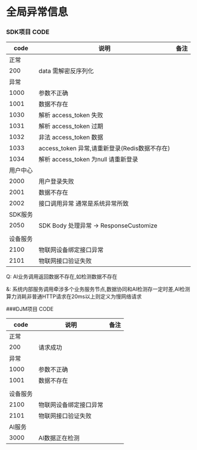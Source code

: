 # 全局异常信息

### SDK项目 CODE

| code     | 说明                                          | 备注 |
| -------- | --------------------------------------------- | ---- |
| 正常     |                                               |      |
| 200      | data 需解密反序列化                           |      |
| 异常     |                                               |      |
| 1000     | 参数不正确                                    |      |
| 1001     | 数据不存在                                    |      |
| 1030     | 解析 access_token 失败                        |      |
| 1031     | 解析 access_token 过期                        |      |
| 1032     | 非法 access_token 数据                        |      |
| 1033     | access_token 异常,请重新登录(Redis数据不存在) |      |
| 1034     | 解析 access_token 为null 请重新登录           |      |
| 用户中心 |                                               |      |
| 2000     | 用户登录失败                                  |      |
| 2001     | 数据不存在                                    |      |
| 2002     | 接口调用异常 通常是系统异常所致               |      |
| SDK服务  |                                               |      |
| 2050     | SDK Body 处理异常 -> ResponseCustomize        |      |
|          |                                               |      |
| 设备服务 |                                               |      |
| 2100     | 物联网设备绑定接口异常                        |      |
| 2101     | 物联网接口验证失败                            |      |



Q: AI业务调用返回数据不存在,如检测数据不存在

&: 系统内部服务调用牵涉多个业务服务节点,数据协同和AI检测存一定时差,AI检测算力消耗非普通HTTP请求在20ms以上则定义为慢网络请求



 

###DJM项目 CODE

| code     | 说明                   | 备注 |
| -------- | ---------------------- | ---- |
| 正常     |                        |      |
| 200      | 请求成功               |      |
| 异常     |                        |      |
| 1000     | 参数不正确             |      |
| 1001     | 数据不存在             |      |
|          |                        |      |
| 设备服务 |                        |      |
| 2100     | 物联网设备绑定接口异常 |      |
| 2101     | 物联网接口验证失败     |      |
| AI服务   |                        |      |
| 3000     | AI数据正在检测         |      |

